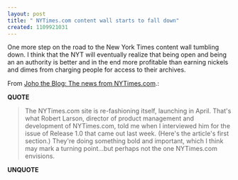 ```yaml
---
layout: post
title: " NYTimes.com content wall starts to fall down"
created: 1109921031
---
```

<p>One more step on the road to the New York Times content wall tumbling down. I think that the NYT will eventually realize that being open and being an an authority is better and in the end more profitable than earning nickels and dimes from charging people for access to their archives.
</p>
<p>From <a href="http://www.hyperorg.com/blogger/mtarchive/003743.html">Joho the Blog: The news from NYTimes.com</a>.:</p>
<p><b>QUOTE</b></p><blockquote>The NYTimes.com site is re-fashioning itself, launching in April. That's what Robert Larson, director of product management and development of NYTimes.com, told me when I interviewed him for the issue of Release 1.0 that came out last week. (Here's the article's first section.) They're doing something bold and important, which I think may mark a turning point...but perhaps not the one NYTimes.com envisions.</blockquote><p><b>UNQUOTE</b></p>



